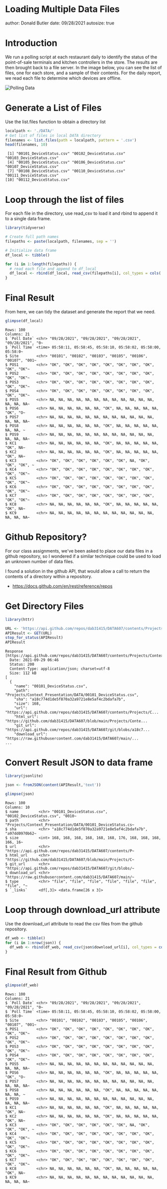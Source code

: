 Loading Multiple Data Files
========================================================
author: Donald Butler
date: 09/28/2021
autosize: true

Introduction
========================================================

We run a polling script at each restaurant daily to identify the status of the point-of-sale terminals and kitchen controllers in the store. The results are then brought back to a file server. In the image below, you can see the list of files, one for each store, and a sample of their contents. For the daily report, we read each file to determine which devices are offline.

![Polling Data](DeviceStatus.png)

Generate a List of Files
========================================================

Use the list.files function to obtain a directory list


```r
localpath <- './DATA/'
# Get list of files in local DATA directory
filenames <- list.files(path = localpath, pattern = '.csv')
head(filenames, 10)
```

```
 [1] "00101_DeviceStatus.csv" "00102_DeviceStatus.csv" "00103_DeviceStatus.csv"
 [4] "00105_DeviceStatus.csv" "00106_DeviceStatus.csv" "00107_DeviceStatus.csv"
 [7] "00108_DeviceStatus.csv" "00110_DeviceStatus.csv" "00111_DeviceStatus.csv"
[10] "00112_DeviceStatus.csv"
```

Loop through the list of files
========================================================

For each file in the directory, use read_csv to load it and rbind to append it to a single data frame.


```r
library(tidyverse)

# Create full path names
filepaths <- paste(localpath, filenames, sep = '')

# Initialize data frame
df_local <- tibble()

for (i in 1:length(filepaths)) {
  # read each file and append to df_local
  df_local <- rbind(df_local, read_csv(filepaths[i], col_types = cols(.default = 'c', 'Poll Time' = 't'),  show_col_types = FALSE))
}
```

Final Result
========================================================

From here, we can tidy the dataset and generate the report that we need.


```r
glimpse(df_local)
```

```
Rows: 100
Columns: 21
$ `Poll Date` <chr> "09/28/2021", "09/28/2021", "09/28/2021", "09/28/2021", "0~
$ `Poll Time` <time> 05:58:11, 05:58:45, 05:58:10, 05:58:02, 05:58:00, 05:58:0~
$ Site        <chr> "00101", "00102", "00103", "00105", "00106", "00107", "001~
$ POS1        <chr> "OK", "OK", "OK", "OK", "OK", "OK", "OK", "OK", "OK", "OK"~
$ POS2        <chr> "OK", "OK", "OK", "OK", "OK", "OK", "OK", "OK", "OK", "OK"~
$ POS3        <chr> "OK", "OK", "OK", "OK", "OK", "OK", "OK", "OK", "OK", "OK"~
$ POS4        <chr> "OK", "OK", "OK", "OK", "OK", "OK", "OK", "OK", "OK", "OK"~
$ POS5        <chr> NA, NA, NA, NA, NA, NA, NA, NA, NA, NA, NA, NA, NA, NA, NA~
$ POS6        <chr> NA, NA, NA, NA, NA, NA, "OK", NA, NA, NA, NA, NA, "OK", "O~
$ POS7        <chr> NA, NA, NA, NA, NA, NA, NA, NA, NA, NA, NA, NA, NA, NA, NA~
$ POS8        <chr> NA, NA, NA, NA, NA, NA, "OK", NA, NA, NA, NA, NA, NA, NA, ~
$ POS9        <chr> NA, NA, NA, NA, NA, NA, NA, NA, NA, NA, NA, NA, NA, NA, NA~
$ KC1         <chr> NA, NA, NA, NA, NA, NA, "OK", NA, NA, NA, NA, NA, "OK", NA~
$ KC2         <chr> NA, NA, NA, NA, NA, NA, "OK", NA, NA, NA, NA, NA, "OK", NA~
$ KC3         <chr> "OK", "OK", "OK", "OK", "OK", "OK", NA, "OK", "OK", "OK", ~
$ KC4         <chr> "OK", "OK", "OK", "OK", "OK", "OK", "OK", "OK", "OK", "OK"~
$ KC5         <chr> "OK", "OK", "OK", "OK", "OK", "OK", "OK", "OK", "OK", "OK"~
$ KC6         <chr> "OK", "OK", "OK", "OK", "OK", "OK", "OK", "OK", "OK", "OK"~
$ KC7         <chr> "OK", "OK", "OK", "OK", "OK", "OK", "OK", "OK", "OK", "OK"~
$ KC8         <chr> NA, NA, NA, NA, NA, NA, "OK", NA, NA, NA, NA, NA, "OK", NA~
$ KC9         <chr> NA, NA, NA, NA, NA, NA, NA, NA, NA, NA, NA, NA, NA, NA, NA~
```


Github Repository?
========================================================

For our class assignments, we've been asked to place our data files in a github repository, so I wondered if a similar technique could be used to load an unknown number of data files.

I found a solution in the github API, that would allow a call to return the contents of a directory within a repository.
- https://docs.github.com/en/rest/reference/repos


Get Directory Files
========================================================


```r
library(httr)

URL <- 'https://api.github.com/repos/dab31415/DATA607/contents/Projects/Context_Presentation/DATA'
APIResult <- GET(URL)
stop_for_status(APIResult)
APIResult
```

```
Response [https://api.github.com/repos/dab31415/DATA607/contents/Projects/Context_Presentation/DATA]
  Date: 2021-09-29 06:46
  Status: 200
  Content-Type: application/json; charset=utf-8
  Size: 112 kB
[
  {
    "name": "00101_DeviceStatus.csv",
    "path": "Projects/Context_Presentation/DATA/00101_DeviceStatus.csv",
    "sha": "a18c774d1de5f870a32a9721e8e5af4c2bdafa7b",
    "size": 168,
    "url": "https://api.github.com/repos/dab31415/DATA607/contents/Projects/C...
    "html_url": "https://github.com/dab31415/DATA607/blob/main/Projects/Conte...
    "git_url": "https://api.github.com/repos/dab31415/DATA607/git/blobs/a18c7...
    "download_url": "https://raw.githubusercontent.com/dab31415/DATA607/main/...
...
```

Convert Result JSON to data frame
========================================================


```r
library(jsonlite)

json <- fromJSON(content(APIResult,'text'))

glimpse(json)
```

```
Rows: 100
Columns: 10
$ name         <chr> "00101_DeviceStatus.csv", "00102_DeviceStatus.csv", "0010~
$ path         <chr> "Projects/Context_Presentation/DATA/00101_DeviceStatus.cs~
$ sha          <chr> "a18c774d1de5f870a32a9721e8e5af4c2bdafa7b", "a97dd0970b62~
$ size         <int> 168, 168, 168, 168, 168, 168, 176, 168, 168, 168, 166, 16~
$ url          <chr> "https://api.github.com/repos/dab31415/DATA607/contents/P~
$ html_url     <chr> "https://github.com/dab31415/DATA607/blob/main/Projects/C~
$ git_url      <chr> "https://api.github.com/repos/dab31415/DATA607/git/blobs/~
$ download_url <chr> "https://raw.githubusercontent.com/dab31415/DATA607/main/~
$ type         <chr> "file", "file", "file", "file", "file", "file", "file", "~
$ `_links`     <df[,3]> <data.frame[26 x 3]>
```

Loop through download_url attribute
========================================================

Use the download_url attribute to read the csv files from the github repository.


```r
df_web <- tibble()
for (i in 1:nrow(json)) {
  df_web <- rbind(df_web, read_csv(json$download_url[i], col_types = cols(.default = 'c', 'Poll Time' = 't'), show_col_types = FALSE))
}
```

Final Result from Github
========================================================


```r
glimpse(df_web)
```

```
Rows: 100
Columns: 21
$ `Poll Date` <chr> "09/28/2021", "09/28/2021", "09/28/2021", "09/28/2021", "0~
$ `Poll Time` <time> 05:58:11, 05:58:45, 05:58:10, 05:58:02, 05:58:00, 05:58:0~
$ Site        <chr> "00101", "00102", "00103", "00105", "00106", "00107", "001~
$ POS1        <chr> "OK", "OK", "OK", "OK", "OK", "OK", "OK", "OK", "OK", "OK"~
$ POS2        <chr> "OK", "OK", "OK", "OK", "OK", "OK", "OK", "OK", "OK", "OK"~
$ POS3        <chr> "OK", "OK", "OK", "OK", "OK", "OK", "OK", "OK", "OK", "OK"~
$ POS4        <chr> "OK", "OK", "OK", "OK", "OK", "OK", "OK", "OK", "OK", "OK"~
$ POS5        <chr> NA, NA, NA, NA, NA, NA, NA, NA, NA, NA, NA, NA, NA, NA, NA~
$ POS6        <chr> NA, NA, NA, NA, NA, NA, "OK", NA, NA, NA, NA, NA, "OK", "O~
$ POS7        <chr> NA, NA, NA, NA, NA, NA, NA, NA, NA, NA, NA, NA, NA, NA, NA~
$ POS8        <chr> NA, NA, NA, NA, NA, NA, "OK", NA, NA, NA, NA, NA, NA, NA, ~
$ POS9        <chr> NA, NA, NA, NA, NA, NA, NA, NA, NA, NA, NA, NA, NA, NA, NA~
$ KC1         <chr> NA, NA, NA, NA, NA, NA, "OK", NA, NA, NA, NA, NA, "OK", NA~
$ KC2         <chr> NA, NA, NA, NA, NA, NA, "OK", NA, NA, NA, NA, NA, "OK", NA~
$ KC3         <chr> "OK", "OK", "OK", "OK", "OK", "OK", NA, "OK", "OK", "OK", ~
$ KC4         <chr> "OK", "OK", "OK", "OK", "OK", "OK", "OK", "OK", "OK", "OK"~
$ KC5         <chr> "OK", "OK", "OK", "OK", "OK", "OK", "OK", "OK", "OK", "OK"~
$ KC6         <chr> "OK", "OK", "OK", "OK", "OK", "OK", "OK", "OK", "OK", "OK"~
$ KC7         <chr> "OK", "OK", "OK", "OK", "OK", "OK", "OK", "OK", "OK", "OK"~
$ KC8         <chr> NA, NA, NA, NA, NA, NA, "OK", NA, NA, NA, NA, NA, "OK", NA~
$ KC9         <chr> NA, NA, NA, NA, NA, NA, NA, NA, NA, NA, NA, NA, NA, NA, NA~
```

